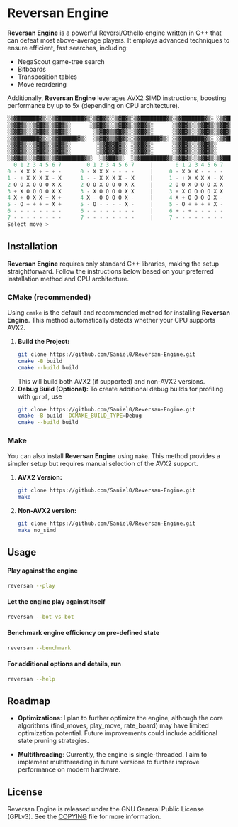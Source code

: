 <!--
  This file is part of Reversan Engine.

  Reversan Engine is free software: you can redistribute it and/or modify
  it under the terms of the GNU General Public License as published by
  the Free Software Foundation, either version 3 of the License, or
  (at your option) any later version.

  Reversan Engine is distributed in the hope that it will be useful,
  but WITHOUT ANY WARRANTY; without even the implied warranty of
  MERCHANTABILITY or FITNESS FOR A PARTICULAR PURPOSE. See the
  GNU General Public License for more details.

  You should have received a copy of the GNU General Public License
  along with Reversan Engine. If not, see <https://www.gnu.org/licenses/>.
-->

# Reversan Engine
**Reversan Engine** is a powerful Reversi/Othello engine written in C++ that can defeat most above-average players. It employs advanced techniques to ensure efficient, fast searches, including:

- NegaScout game-tree search
- Bitboards
- Transposition tables
- Move reordering

Additionally, **Reversan Engine** leverages AVX2 SIMD instructions, boosting performance by up to 5x (depending on CPU architecture).
```c++
░▒▓███████▓▒░░▒▓████████▓▒░▒▓█▓▒░░▒▓█▓▒░▒▓████████▓▒░▒▓███████▓▒░ ░▒▓███████▓▒░░▒▓██████▓▒░░▒▓███████▓▒░
░▒▓█▓▒░░▒▓█▓▒░▒▓█▓▒░      ░▒▓█▓▒░░▒▓█▓▒░▒▓█▓▒░      ░▒▓█▓▒░░▒▓█▓▒░▒▓█▓▒░      ░▒▓█▓▒░░▒▓█▓▒░▒▓█▓▒░░▒▓█▓▒░
░▒▓█▓▒░░▒▓█▓▒░▒▓█▓▒░       ░▒▓█▓▒▒▓█▓▒░░▒▓█▓▒░      ░▒▓█▓▒░░▒▓█▓▒░▒▓█▓▒░      ░▒▓█▓▒░░▒▓█▓▒░▒▓█▓▒░░▒▓█▓▒░
░▒▓███████▓▒░░▒▓██████▓▒░  ░▒▓█▓▒▒▓█▓▒░░▒▓██████▓▒░ ░▒▓███████▓▒░ ░▒▓██████▓▒░░▒▓████████▓▒░▒▓█▓▒░░▒▓█▓▒░
░▒▓█▓▒░░▒▓█▓▒░▒▓█▓▒░        ░▒▓█▓▓█▓▒░ ░▒▓█▓▒░      ░▒▓█▓▒░░▒▓█▓▒░      ░▒▓█▓▒░▒▓█▓▒░░▒▓█▓▒░▒▓█▓▒░░▒▓█▓▒░
░▒▓█▓▒░░▒▓█▓▒░▒▓█▓▒░        ░▒▓█▓▓█▓▒░ ░▒▓█▓▒░      ░▒▓█▓▒░░▒▓█▓▒░      ░▒▓█▓▒░▒▓█▓▒░░▒▓█▓▒░▒▓█▓▒░░▒▓█▓▒░
░▒▓█▓▒░░▒▓█▓▒░▒▓████████▓▒░  ░▒▓██▓▒░  ░▒▓████████▓▒░▒▓█▓▒░░▒▓█▓▒░▒▓███████▓▒░░▒▓█▓▒░░▒▓█▓▒░▒▓█▓▒░░▒▓█▓▒░
  0 1 2 3 4 5 6 7        0 1 2 3 4 5 6 7     |       0 1 2 3 4 5 6 7
0 - X X X + + + -      0 - X X X - - - -     |     0 - X X X - - - - 
1 - + X X X X - X      1 - - X X X X - X     |     1 - + X X X X - X     WHITE
2 O O X O O O X X      2 O O X O O O X X     |     2 O O X O O O X X     17
3 + X O O O O X X      3 - X O O O O X X     |     3 + X O O O O X X 
4 X + O X X + X +      4 X - O O O O X -     |     4 X + O O O O X - 
5 - O + + + + X +      5 - O - - - - X -     |     5 - O + + + + X -     BLACK
6 - - - - - - - -      6 - - - - - - - -     |     6 + - + - - - - -     14
7 - - - - - - - -      7 - - - - - - - -     |     7 - - - - - - - - 
Select move > 
```

## Installation
**Reversan Engine** requires only standard C++ libraries, making the setup straightforward. Follow the instructions below based on your preferred installation method and CPU architecture.

### CMake (recommended)
Using `cmake` is the default and recommended method for installing **Reversan Engine**. This method automatically detects whether your CPU supports AVX2.
1. **Build the Project:**
   ```bash
   git clone https://github.com/Saniel0/Reversan-Engine.git
   cmake -B build
   cmake --build build
   ```
    This will build both AVX2 (if supported) and non-AVX2 versions.
1. **Debug Build (Optional):** To create additional debug builds for profiling with `gprof`, use
    ```bash
    git clone https://github.com/Saniel0/Reversan-Engine.git
    cmake -B build -DCMAKE_BUILD_TYPE=Debug
    cmake --build build
    ```
### Make
You can also install **Reversan Engine** using `make`. This method provides a simpler setup but requires manual selection of the AVX2 support.
1. **AVX2 Version:**
    ```bash
    git clone https://github.com/Saniel0/Reversan-Engine.git
    make
    ```
2. **Non-AVX2 version:**
    ```bash
    git clone https://github.com/Saniel0/Reversan-Engine.git
    make no_simd
    ```

## Usage
#### Play against the engine
```bash
reversan --play
```
#### Let the engine play against itself
```bash
reversan --bot-vs-bot
```
#### Benchmark engine efficiency on pre-defined state
```bash
reversan --benchmark
```
#### For additional options and details, run
```bash
reversan --help
```

## Roadmap
- **Optimizations**: I plan to further optimize the engine, although the core algorithms (find_moves, play_move, rate_board) may have limited optimization potential. Future improvements could include additional state pruning strategies.

- **Multithreading**: Currently, the engine is single-threaded. I aim to implement multithreading in future versions to further improve performance on modern hardware.

## License
Reversan Engine is released under the GNU General Public License (GPLv3). See the [COPYING](./COPYING) file for more information.
